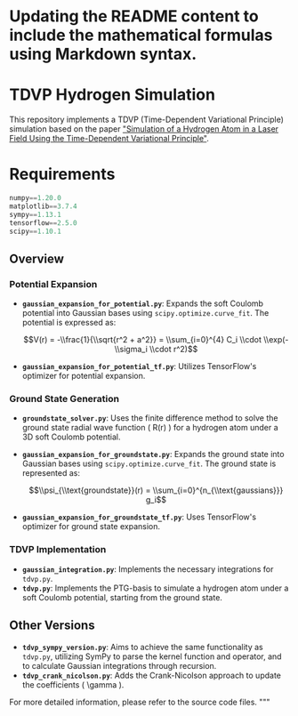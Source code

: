 # Updating the README content to include the mathematical formulas using Markdown syntax.

# TDVP Hydrogen Simulation

This repository implements a TDVP (Time-Dependent Variational Principle) simulation based on the paper ["Simulation of a Hydrogen Atom in a Laser Field Using the Time-Dependent Variational Principle"](https://link.aps.org/doi/10.1103/PhysRevE.101.023313).

# Requirements

```python
numpy==1.20.0
matplotlib==3.7.4
sympy==1.13.1
tensorflow==2.5.0
scipy==1.10.1
```

## Overview

### Potential Expansion
- **`gaussian_expansion_for_potential.py`**: Expands the soft Coulomb potential into Gaussian bases using `scipy.optimize.curve_fit`. The potential is expressed as:
  
  $$V(r) = -\\frac{1}{\\sqrt{r^2 + a^2}} = \\sum_{i=0}^{4} C_i \\cdot \\exp(-\\sigma_i \\cdot r^2)$$
  
- **`gaussian_expansion_for_potential_tf.py`**: Utilizes TensorFlow's optimizer for potential expansion.

### Ground State Generation
- **`groundstate_solver.py`**: Uses the finite difference method to solve the ground state radial wave function \( R(r) \) for a hydrogen atom under a 3D soft Coulomb potential.
- **`gaussian_expansion_for_groundstate.py`**: Expands the ground state into Gaussian bases using `scipy.optimize.curve_fit`. The ground state is represented as:
  
  $$\\psi_{\\text{groundstate}}(r) = \\sum_{i=0}^{n_{\\text{gaussians}}} g_i$$
  
- **`gaussian_expansion_for_groundstate_tf.py`**: Uses TensorFlow's optimizer for ground state expansion.

### TDVP Implementation
- **`gaussian_integration.py`**: Implements the necessary integrations for `tdvp.py`.
- **`tdvp.py`**: Implements the PTG-basis to simulate a hydrogen atom under a soft Coulomb potential, starting from the ground state.

## Other Versions
- **`tdvp_sympy_version.py`**: Aims to achieve the same functionality as `tdvp.py`, utilizing SymPy to parse the kernel function and operator, and to calculate Gaussian integrations through recursion.
- **`tdvp_crank_nicolson.py`**: Adds the Crank-Nicolson approach to update the coefficients \( \\gamma \).

For more detailed information, please refer to the source code files.
"""

